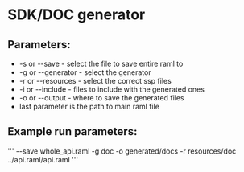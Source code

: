 # SDK/DOC generator

## Parameters:

* -s or --save - select the file to save entire raml to
* -g or --generator - select the generator
* -r or --resources - select the correct ssp files
* -i or --include - files to include with the generated ones
* -o or --output - where to save the generated files
* last parameter is the path to main raml file

## Example run parameters:
'''
--save whole_api.raml -g doc -o generated/docs  -r resources/doc ../api.raml/api.raml
'''